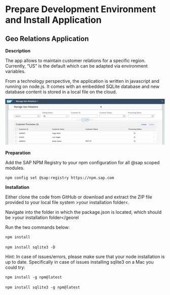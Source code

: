 # Prepare Development Environment and Install Application

## Geo Relations Application

**Description**

The app allows to maintain customer relations for a specific region. Currently, “US” is the default which can be adapted via environment variables.

From a technology perspective, the application is written in javascript and running on node.js. It comes with an embedded SQLite database and new database content is stored in a local file on the cloud.

 ![app](./images/devandapp1.png)

**Preparation**

Add the SAP NPM Registry to your npm configuration for all @sap scoped modules.

```
npm config set @sap:registry https://npm.sap.com
```

**Installation**

Either clone the code from GitHub or download and extract the ZIP file provided to your local file system >your installation folder<.
  
Navigate into the folder in which the package.json is located, which should be >your installation folder</georel

Run the two commands below:

```
npm install

npm install sqlite3 -D
```

Hint: In case of issues/errors, please make sure that your node installation is up to date. Specifically in case of issues installing sqlite3 on a Mac you could try: 

```
npm install -g npm@latest 

npm install sqlite3 -g npm@latest
```

